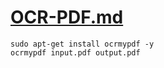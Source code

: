 # [OCR-PDF.md](https://thucnc.medium.com/convert-a-scanned-pdf-to-text-with-linux-command-line-using-ocrmypdf-1a2e8d50277f)

```shell
sudo apt-get install ocrmypdf -y
ocrmypdf input.pdf output.pdf
```
